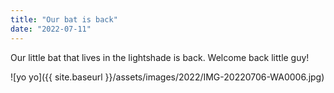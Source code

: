 ```yaml
---
title: "Our bat is back"
date: "2022-07-11"
---
```


Our little bat that lives in the lightshade is back. Welcome back little guy!

![yo yo]({{ site.baseurl }}/assets/images/2022/IMG-20220706-WA0006.jpg)
